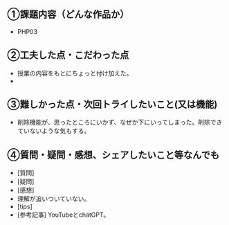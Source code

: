 ## ①課題内容（どんな作品か）
- PHP03
  
## ②工夫した点・こだわった点
- 授業の内容をもとにちょっと付け加えた。
- 
## ③難しかった点・次回トライしたいこと(又は機能)
- 削除機能が、思ったところにいかず、なぜか下にいってしまった。削除できていないような気もする。
 
## ④質問・疑問・感想、シェアしたいこと等なんでも
- [質問]
- [疑問]
- [感想]
- 理解が追いついていない。
- [tips]
- [参考記事]
YouTubeとchatGPT。

